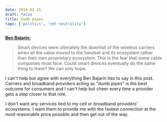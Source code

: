 ```yaml
---
date: 2014-02-25
draft: false
title: Dumb pipes
tags: ['politics', 'net neutrality']
---
```


**[Ben Bajarin:](http://atbenbajarin.com/dumb-pipes/)**

> Smart devices were ultimately the downfall of the wireless carriers when all the value moved to the handset and its ecosystem rather than their own proprietary ecosystem. This is the fear that some cable companies must face. Could smart devices eventually do the same thing to them? We can only hope.<!-- excerpt -->

I can't help but agree with everything Ben Bajarin has to say in this post. Carriers and broadband providers acting as "dumb pipes" is the best outcome for consumers and I can't help but cheer every time a provider gets a step closer to that role.

I don't want any services tied to my cell or broadband providers' ecosystems. I want them to provide me with the fastest connection at the most reasonable price possible and then get out of the way.
